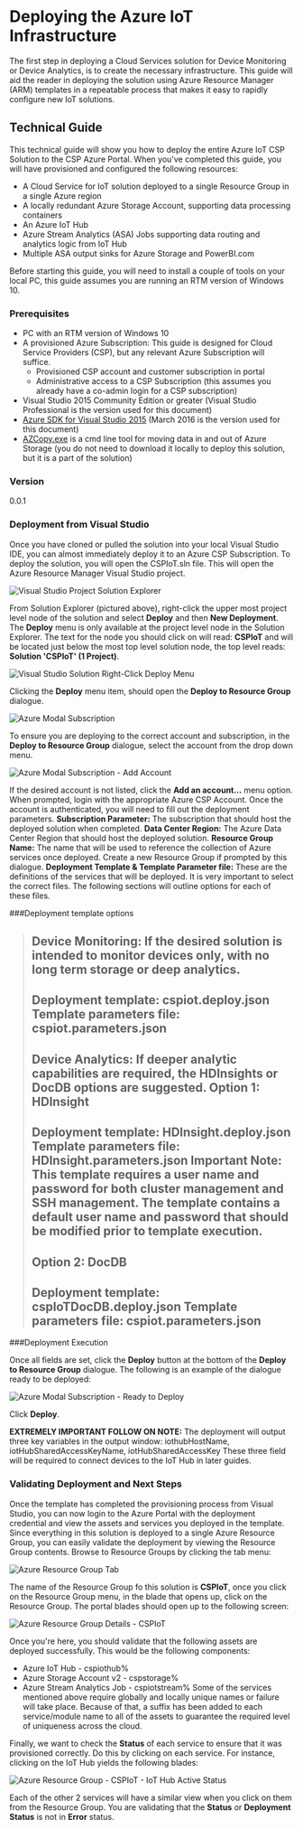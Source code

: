 # Deploying the Azure IoT Infrastructure

The first step in deploying a Cloud Services solution for Device Monitoring or Device Analytics, is to create the necessary infrastructure. This guide will aid the reader in deploying the solution using Azure Resource Manager (ARM) templates in a repeatable process that makes it easy to rapidly configure new IoT solutions.

## Technical Guide

This technical guide will show you how to deploy the entire Azure IoT CSP Solution to the CSP Azure Portal.  When you've completed this guide, you will have provisioned and configured the following resources:

+	A Cloud Service for IoT solution deployed to a single Resource Group in a single Azure region
+	A locally redundant Azure Storage Account, supporting data processing containers
+	An Azure IoT Hub
+	Azure Stream Analytics (ASA) Jobs supporting data routing and analytics logic from IoT Hub
+	Multiple ASA output sinks for Azure Storage and PowerBI.com


Before starting this guide, you will need to install a couple of tools on your local PC, this guide assumes you are running an RTM version of Windows 10.  

### Prerequisites

+  PC with an RTM version of Windows 10
+  A provisioned Azure Subscription: This guide is designed for Cloud Service Providers (CSP), but any relevant Azure Subscription will suffice.
     + Provisioned CSP account and customer subscription in portal
     + Administrative access to a CSP Subscription (this assumes you already have a co-admin login for a CSP subscription)
+  Visual Studio 2015 Community Edition or greater (Visual Studio Professional is the version used for this document) 
+  [Azure SDK for Visual Studio 2015] (March 2016 is the version used for this document)
+  [AZCopy.exe] is a cmd line tool for moving data in and out of Azure Storage (you do not need to download it locally to deploy this solution, but it is a part of the solution)

### Version
0.0.1

### Deployment from Visual Studio

Once you have cloned or pulled the solution into your local Visual Studio IDE, you can almost immediately deploy it to an Azure CSP Subscription. To deploy the solution, you will open the CSPIoT.sln file. This will open the Azure Resource Manager Visual Studio project.

![Visual Studio Project Solution Explorer](https://znnfxg-ch3302.files.1drv.com/y3mad3srz2YjPgxZGXuCmMDV6AxWqe6DZDh5cRqio_4TM_3x-5CYavrVbv0Rs443O9ImdhPVbgdHZ2CB9RdK7JvENrsovF03hkxmEg7IDvOklixS4eLhTbVXB8B6lHEduMpWvjqnCqIlSE6xEzCP_wogOPX0cTjAaUtUvBYhJUkYsE?width=256&height=227&cropmode=none)


From Solution Explorer (pictured above), right-click the upper most project level node of the solution and select  **Deploy** and then **New Deployment**.  The **Deploy** menu is only available at the project level node in the Solution Explorer.  The text for the node you should click on will read: **CSPIoT** and will be located just below the most top level solution node, the top level reads:  **Solution 'CSPIoT' (1 Project)**.

![Visual Studio Solution Right-Click Deploy Menu](https://znnhxg-ch3302.files.1drv.com/y3msATpjVVmw19FwGyfbZNoPBterJlZX7XijvPR6KclZUhhDkUabnjAzSG76Ap9w0WTR2hD_zwUFYO4JpdahlgIT_9miQjkULIdkiAq3BinU-7hY650Mmc-6eaV18_8QqkhRD3vHhgCNUwt1R9Q8FX-U6OHa1dKdr47f7yb7QH9KSs?width=256&height=253&cropmode=none)

Clicking the **Deploy** menu item, should open the **Deploy to Resource Group** dialogue. 

![Azure Modal Subscription](https://znncxg-ch3302.files.1drv.com/y3m99jLRdxXxMwS_1Deg1kHs2_z_-bJyMhpVd1Sgyg8E4K2r4gvYygLY8CEe7imKuOZjJTOKQjnjDcf9GSLnbmOtULRMtUmb4ZMl0RB42YCFMlaauWM4ThQZ84qSDysYVprM2hvTssx-M5VclwxtmLq16X6py7Br1sq9_7q9WI8eJg?width=256&height=235&cropmode=none)


To ensure you are deploying to the correct account and subscription, in the **Deploy to Resource Group** dialogue, select the account from the drop down menu. 

![Azure Modal Subscription - Add Account](https://znnbxg-ch3302.files.1drv.com/y3mF8qIwbfPHr26B_3YX7Ffox1S7L9lTCTsYO3K_0UrJFbPSkXx82Zv_Zrif_DTe1jDettC_90YptlMEGZDAyIQGqTFl4jwnORolm1BLHZAmTGFyIXrPXMF4nGJuqZUvBW6syO0jkRgZi49oOX-WGdfBWKY7t7a6Q9KAc4P3QULQLw?width=256&height=236&cropmode=none)

If the desired account is not listed, click the **Add an account…** menu option. When prompted, login with the appropriate Azure CSP Account. 
Once the account is authenticated, you will need to fill out the deployment parameters.
**Subscription Parameter:** The subscription that should host the deployed solution when completed.
**Data Center Region:** The Azure Data Center Region that should host the deployed solution.
**Resource Group Name:** The name that will be used to reference the collection of Azure services once deployed. Create a new Resource Group if prompted by this dialogue. 
**Deployment Template & Template Parameter file:** These are the definitions of the services that will be deployed. It is very important to select the correct files. The following sections will outline options for each of these files.

###Deployment template options
> **Device Monitoring:** If the desired solution is intended to monitor devices only, with no long term storage or deep analytics.
> -----------------------
> Deployment template: cspiot.deploy.json
> Template parameters file: cspiot.parameters.json
> -----------------------
>
> **Device Analytics:** If deeper analytic capabilities are required, the HDInsights or DocDB options are suggested.
> **Option 1: HDInsight**
> -----------------------
> Deployment template: HDInsight.deploy.json
> Template parameters file: HDInsight.parameters.json 
> **Important Note:** This template requires a user name and password for both cluster management and SSH management. The template contains a default user name and password that should be modified prior to template execution.
> -----------------------
>
> **Option 2: DocDB**
> -----------------------
> Deployment template: cspIoTDocDB.deploy.json
> Template parameters file: cspiot.parameters.json
> -----------------------
>


###Deployment Execution

Once all fields are set, click the **Deploy** button at the bottom of the **Deploy to Resource Group** dialogue. The following is an example of the dialogue ready to be deployed:

![Azure Modal Subscription - Ready to Deploy](https://1xnkxg-ch3302.files.1drv.com/y3m_bTfIjM2GpSP_wotFKqLCEFs_k-yNC7NCzsuxjlApMo8CJe_RosMm-_0NxVKbVmBMmlUC8kC7G5z4GvPOuQGWiTXfFq7tTzdFA_OkILd5RZRVGlQP5KkAhflMyFqyP3YpbAIdUVKojnhlJd3wEeId1K4nAHlSxexu6iYzUJjKvQ?width=256&height=223&cropmode=none)

Click **Deploy**.  

**EXTREMELY IMPORTANT FOLLOW ON NOTE:** The deployment will output three key variables in the output window: iothubHostName, iotHubSharedAccessKeyName, iotHubSharedAccessKey These three field will be required to connect devices to the IoT Hub in later guides.

### Validating Deployment and Next Steps

Once the template has completed the provisioning process from Visual Studio, you can now login to the Azure Portal with the deployment credential and view the assets and services you deployed in the template.  Since everything in this solution is deployed to a single Azure Resource Group, you can easily validate the deployment by viewing the Resource Group contents.  Browse to Resource Groups by clicking the tab menu:

![Azure Resource Group Tab](https://03nfxg-ch3302.files.1drv.com/y3mn2wgs2u8SWb2Nk0qZH5lU2OQVDA8oPFUpdhw0MT9Z6r41JTAA4S3dfzDnLnIAFOmA_hyQ-WmXhsxSEuwRNik6wDE__Dp1sTMPpCHzplO8emrvOwPIeUq6saWcqCjP93YD-Pjug0JqIlQARaoTOA8cLP24-B2yM6DEGIwlYg8v4k?width=660&height=209&cropmode=none)

The name of the Resource Group fo this solution is **CSPIoT**, once you click on the Resource Group menu, in the blade that opens up, click on the Resource Group.  The portal blades should open up to the following screen:

![Azure Resource Group Details - CSPIoT](https://03nixg-ch3302.files.1drv.com/y3miLHUa3b4QFuThQP8FlZhZBI8efHs7CqTXuW5NJM1MwRVjtohK5qII3pFDWXmwDs1DX9UJbqChULEZ4d-STMtWtZH0QtsIKEQi7_qq4Qac5iro6OORpPZxpJ2SNAi62fl5OG3D8vUtiFo1WPiLUMhbrbehTfxfQFKvXRHRn-SfF8?width=660&height=367&cropmode=none)

Once you're here, you should validate that the following assets are deployed successfully.  This would be the following components:
+	Azure IoT Hub - cspiothub%
+	Azure Storage Account v2 - cspstorage%
+	Azure Stream Analytics Job - cspiotstream%
Some of the services mentioned above require globally and locally unique names or failure will take place.  Because of that, a suffix has been added to each service/module name to all of the assets to guarantee the required level of uniqueness across the cloud.  

Finally, we want to check the **Status** of each service to ensure that it was provisioned correctly.   Do this by clicking on each service.  For instance, clicking on the IoT Hub yields the following blades:

![Azure Resource Group - CSPIoT - IoT Hub Active Status](https://0nnmxg-ch3302.files.1drv.com/y3mE0tNvU_mQFivOow5fSIr3JKTdsl_d4DJHDgf8B_Pll4-HBZuH8Rz4Nm5dOz46VzoTiPlw8JkBcS2cPmRRIbTfjoUnQ5xXb_TVHOpHQwgaRgzjZ4gKLc7nU25ikPpGd9-mW3CVWBFAlXpBos9gm6l4F8dWoBZW0l1g5vxQN07J9U?width=660&height=370&cropmode=none)

Each of the other 2 services will have a similar view when you click on them from the Resource Group.  You are validating that the **Status** or **Deployment Status** is not in **Error** status.











[//]: # (These are reference links used in the body of this note and get stripped out when the markdown processor does its job. There is no need to format nicely because it shouldn't be seen. Thanks SO - http://stackoverflow.com/questions/4823468/store-comments-in-markdown-syntax)
   [Azure SDK for Visual Studio 2015]: <https://go.microsoft.com/fwlink/?linkid=746481&clcid=0x409>
   [AZCopy.exe]: <http://aka.ms/downloadazcopy>